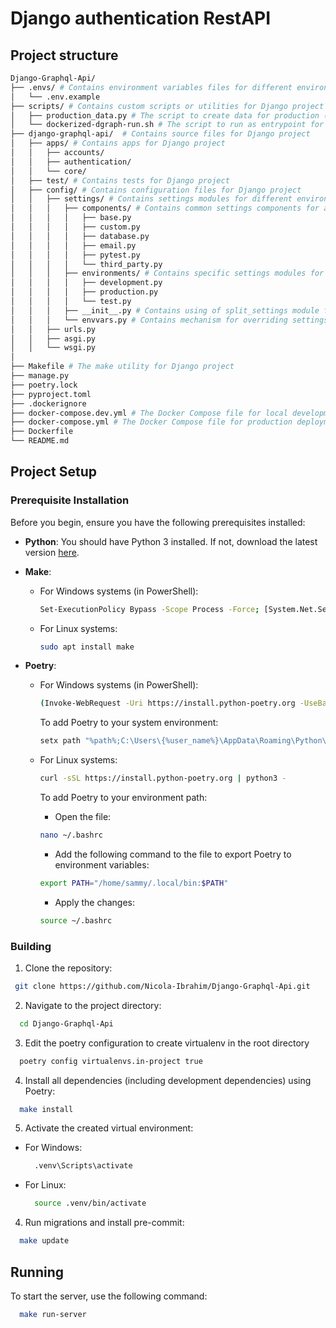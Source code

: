 # Django authentication RestAPI

## Project structure

```bash
Django-Graphql-Api/
├── .envs/ # Contains environment variables files for different environments
│   └── .env.example
├── scripts/ # Contains custom scripts or utilities for Django project
│   ├── production_data.py # The script to create data for production (e.g SECRET_KEY, ...)
│   └── dockerized-dgraph-run.sh # The script to run as entrypoint for docker container starting
├── django-graphql-api/  # Contains source files for Django project
│   ├── apps/ # Contains apps for Django project
│   │   ├── accounts/
│   │   ├── authentication/
│   │   └── core/
│   ├── test/ # Contains tests for Django project
│   ├── config/ # Contains configuration files for Django project
│   │   ├── settings/ # Contains settings modules for different environments
│   │   │   ├── components/ # Contains common settings components for all environments
│   │   │   │   ├── base.py
│   │   │   │   ├── custom.py
│   │   │   │   ├── database.py
│   │   │   │   ├── email.py
│   │   │   │   ├── pytest.py
│   │   │   │   └── third_party.py
│   │   │   ├── environments/ # Contains specific settings modules for each environment
│   │   │   │   ├── development.py
│   │   │   │   ├── production.py
│   │   │   │   └── test.py
│   │   │   ├── __init__.py # Contains using of split_settings module for multiple settings
│   │   │   └── envvars.py # Contains mechanism for overriding settings configuration from .env file
│   │   ├── urls.py
│   │   ├── asgi.py
│   │   └── wsgi.py
│
├── Makefile # The make utility for Django project
├── manage.py
├── poetry.lock
├── pyproject.toml
├── .dockerignore
├── docker-compose.dev.yml # The Docker Compose file for local development
├── docker-compose.yml # The Docker Compose file for production deployment
├── Dockerfile
└── README.md
```

## Project Setup

### Prerequisite Installation

Before you begin, ensure you have the following prerequisites installed:

- **Python**:
  You should have Python 3 installed. If not, download the latest version [here](https://www.python.org/downloads/).

- **Make**:
  - For Windows systems (in PowerShell):

    ```bash
    Set-ExecutionPolicy Bypass -Scope Process -Force; [System.Net.ServicePointManager]::SecurityProtocol = [System.Net.ServicePointManager]::SecurityProtocol -bor 3072; iex ((New-Object System.Net.WebClient).DownloadString('https://community.chocolatey.org/install.ps1'))
    ```

  - For Linux systems:

    ```bash
    sudo apt install make
    ```

- **Poetry**:
  - For Windows systems (in PowerShell):

    ```bash
    (Invoke-WebRequest -Uri https://install.python-poetry.org -UseBasicParsing).Content | py -
    ```

    To add Poetry to your system environment:

    ```bash
    setx path "%path%;C:\Users\{%user_name%}\AppData\Roaming\Python\Scripts"
    ```

  - For Linux systems:

    ```bash
    curl -sSL https://install.python-poetry.org | python3 -
    ```

    To add Poetry to your environment path:
    - Open the file:

    ```bash
    nano ~/.bashrc
    ```

    - Add the following command to the file to export Poetry to environment variables:

    ```bash
    export PATH="/home/sammy/.local/bin:$PATH"
    ```

    - Apply the changes:

    ```bash
    source ~/.bashrc
    ```

### Building

1. Clone the repository:

```bash
 git clone https://github.com/Nicola-Ibrahim/Django-Graphql-Api.git

```

2. Navigate to the project directory:

  ```bash
    cd Django-Graphql-Api
  ```

3. Edit the poetry configuration to create virtualenv in the root directory

  ```bash
    poetry config virtualenvs.in-project true
  ```

4. Install all dependencies (including development dependencies) using Poetry:

  ```bash
    make install
  ```

5. Activate the created virtual environment:

- For Windows:

  ```bash
    .venv\Scripts\activate
  ```

- For Linux:

  ```bash
    source .venv/bin/activate
  ```

4. Run migrations and install pre-commit:

  ```bash
    make update
  ```

## Running

To start the server, use the following command:

```bash
  make run-server
```
